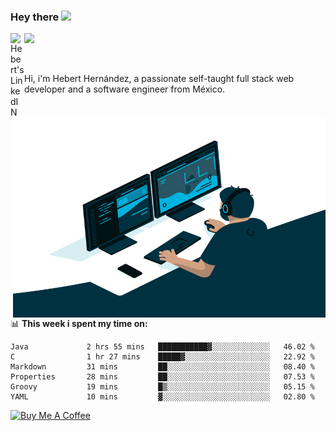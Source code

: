 ### Hey there <img src="https://media.giphy.com/media/hvRJCLFzcasrR4ia7z/giphy.gif" width="25px">
<a href="https://www.linkedin.com/in/evertcode/" target="_blank">
  <img align="left" alt="Hebert's LinkedIN" width="22px" src="https://raw.githubusercontent.com/peterthehan/peterthehan/master/assets/linkedin.svg" />
</a>

![](https://visitor-badge.glitch.me/badge?page_id=evertcode.evertcode)

<br />

Hi, i'm Hebert Hernández, a passionate self-taught full stack web developer and a software engineer from México.

<img align="right" alt="GIF" src="https://github.com/evertcode/evertcode/blob/master/code.gif?raw=true" width="500" height="320" />

📊 **This week i spent my time on:**

<!--START_SECTION:waka-->

```text
Java             2 hrs 55 mins   ███████████▓░░░░░░░░░░░░░   46.02 %
C                1 hr 27 mins    █████▓░░░░░░░░░░░░░░░░░░░   22.92 %
Markdown         31 mins         ██░░░░░░░░░░░░░░░░░░░░░░░   08.40 %
Properties       28 mins         ██░░░░░░░░░░░░░░░░░░░░░░░   07.53 %
Groovy           19 mins         █▒░░░░░░░░░░░░░░░░░░░░░░░   05.15 %
YAML             10 mins         ▓░░░░░░░░░░░░░░░░░░░░░░░░   02.80 %
```

<!--END_SECTION:waka-->

<a href="https://www.buymeacoffee.com/evertcode" target="_blank"><img src="https://cdn.buymeacoffee.com/buttons/v2/default-red.png" alt="Buy Me A Coffee" width="150" ></a>

